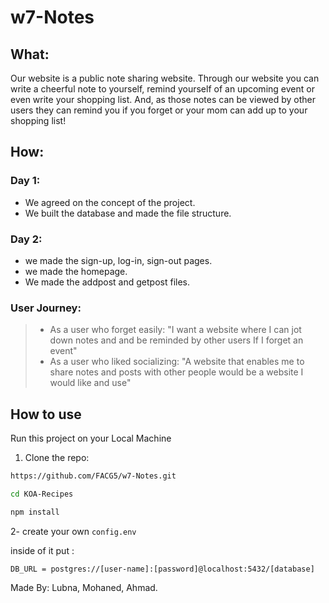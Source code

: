 # w7-Notes

## What: 
Our website is a public note sharing website. Through our website you can write a cheerful note to yourself, remind yourself of an upcoming event or even write your shopping list. And, as those notes can be viewed by other users they can remind you if you forget or your mom can add up to your shopping list!
## How:
### Day 1:
* We agreed on the concept of the project.
* We built the database and made the file structure.
### Day 2:
* we made the sign-up, log-in, sign-out pages.
* we made the homepage.
* We made the addpost and getpost files.

### User Journey:
> * As a user who forget easily: "I want a website where I can jot down notes and and be reminded by other users If I forget an event"
> * As a user who liked socializing: "A website that enables me to share notes and posts with other people would be a website I would like and use"


## **How to use**

Run this project on your Local Machine

1. Clone the repo:

```sh
https://github.com/FACG5/w7-Notes.git
```
```sh
cd KOA-Recipes
```

   

```sh
npm install
```

2- create your own ```config.env``` 

inside of it put :

```DB_URL = postgres://[user-name]:[password]@localhost:5432/[database]```

Made By:
Lubna, Mohaned, Ahmad. 
